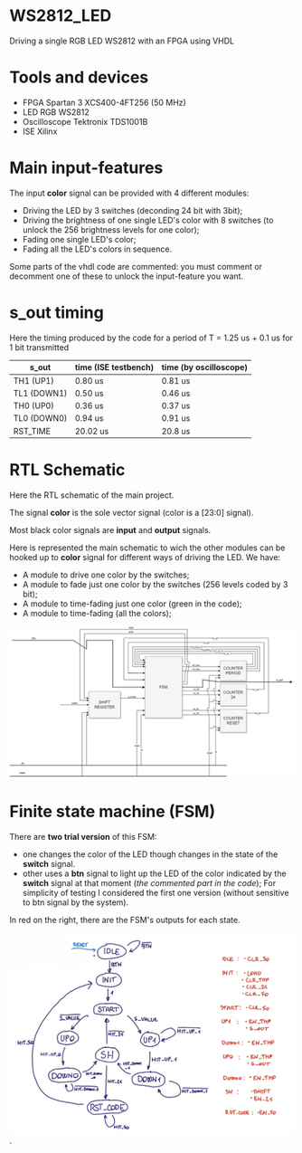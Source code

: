 # WS2812_LED
Driving a single RGB LED WS2812 with an FPGA using VHDL

# Tools and devices
- FPGA Spartan 3 XCS400-4FT256 (50 MHz)
- LED RGB WS2812
- Oscilloscope Tektronix TDS1001B
- ISE Xilinx


# Main input-features
The input **color** signal can be provided with 4 different modules:
- Driving the LED by 3 switches (deconding 24 bit with 3bit);
- Driving the brightness of one single LED's color with 8 switches (to unlock the 256 brightness levels for one color);
- Fading one single LED's color;
- Fading all the LED's colors in sequence.

Some parts of the vhdl code are commented: you must comment or decomment one of these to unlock the input-feature you want.

# s_out timing
Here the timing produced by the code for a period of T = 1.25 us + 0.1 us for 1 bit transmitted

|    s_out    |    time (ISE testbench) |  time (by oscilloscope)  |
|-------------|-------------------------|--------------------------|
| TH1 (UP1)   |    0.80 us              |          0.81 us         |
| TL1 (DOWN1) |    0.50 us              |          0.46 us         |
| TH0 (UP0)   |    0.36 us              |          0.37 us         |
| TL0 (DOWN0) |    0.94 us              |          0.91 us         |
| RST_TIME    |    20.02 us             |          20.8 us         |  


# RTL Schematic
Here the RTL schematic of the main project.

The signal **color** is the sole vector signal (color is a [23:0] signal).

Most black color signals are **input** and **output** signals.

Here is represented the main schematic to wich the other modules can be hooked up to **color** signal for different ways of driving the LED.
We have:
- A module to drive one color by the switches;
- A module to fade just one color by the switches (256 levels coded by 3 bit);
- A module to time-fading just one color (green in the code);
- A module to time-fading (all the colors);

![alt text](https://github.com/frarixeddu555/WS2812_LED/blob/main/main_schematic_data_to_LED.png)


# Finite state machine (FSM)
There are **two trial version** of this FSM: 
- one changes the color of the LED though changes in the state of the **switch** signal.
- other uses a **btn** signal to light up the LED of the color indicated by the **switch** signal at that moment (_the commented part in the code_);
For simplicity of testing I considered the first one version (without sensitive to btn signal by the system). 

In red on the right, there are the FSM's outputs for each state.

![alt text](https://github.com/frarixeddu555/WS2812_LED/blob/main/TX_WS2812_finite_state_machine.jpg).
